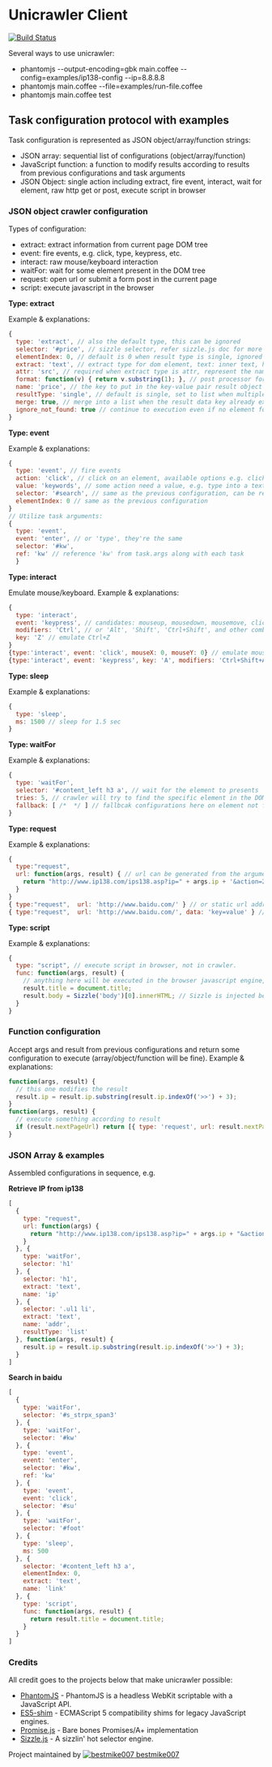Unicrawler Client
======

[![Build Status](https://travis-ci.org/bestmike007/unicrawler.svg?branch=master)](https://travis-ci.org/bestmike007/unicrawler)

Several ways to use unicrawler:

+ phantomjs --output-encoding=gbk main.coffee --config=examples/ip138-config --ip=8.8.8.8
+ phantomjs main.coffee --file=examples/run-file.coffee
+ phantomjs main.coffee test

## Task configuration protocol with examples

Task configuration is represented as JSON object/array/function strings:

- JSON array: sequential list of configurations (object/array/function)
- JavaScript function: a function to modify results according to results from previous configurations and task arguments
- JSON Object: single action including extract, fire event, interact, wait for element, raw http get or post, execute script in browser

### JSON object crawler configuration

Types of configuration:

- extract: extract information from current page DOM tree
- event: fire events, e.g. click, type, keypress, etc.
- interact: raw mouse/keyboard interaction
- waitFor: wait for some element present in the DOM tree
- request: open url or submit a form post in the current page
- script: execute javascript in the browser

__Type: extract__

Example & explanations:

``` js
{ 
  type: 'extract', // also the default type, this can be ignored
  selector: '#price', // sizzle selector, refer sizzle.js doc for more information
  elementIndex: 0, // default is 0 when result type is single, ignored when result type is list
  extract: 'text', // extract type for dom element, text: inner text, html: inner html, ownerText: text without children, ownerHtml: outer html, attr: element attribute
  attr: 'src', // required when extract type is attr, represent the name of the attribute to extract
  format: function(v) { return v.substring(1); }, // post processor for the result, use function to do anything you want to and return the result
  name: 'price', // the key to put in the key-value pair result object
  resultType: 'single', // default is single, set to list when multiple data is accepted
  merge: true, // merge into a list when the result data key already exists when this is true, replace when this is false
  ignore_not_found: true // continue to execution even if no element found. default true for list result type, false for single result type.
}
```

__Type: event__

Example & explanations:

``` js
{ 
  type: 'event', // fire events
  action: 'click', // click on an element, available options e.g. click, double click, type, mouseover, mousedown, mouseup, keypress, keydown, keyup, etc.
  value: 'keywords', // some action need a value, e.g. type into a text field, keypress with a key code, etc.
  selector: '#search', // same as the previous configuration, can be replaced with function
  elementIndex: 0 // same as the previous configuration
}
// Utilize task arguments:
{
  type: 'event',
  event: 'enter', // or 'type', they're the same
  selector: '#kw',
  ref: 'kw' // reference 'kw' from task.args along with each task
  }
```

__Type: interact__

Emulate mouse/keyboard. Example & explanations:

``` js
{
  type: 'interact',
  event: 'keypress', // candidates: mouseup, mousedown, mousemove, click, doubleclick, keyup, keypress, keydown.
  modifiers: 'Ctrl', // or 'Alt', 'Shift', 'Ctrl+Shift', and other combinations.
  key: 'Z' // emulate Ctrl+Z
}
{type:'interact', event: 'click', mouseX: 0, mouseY: 0} // emulate mouse
{type:'interact', event: 'keypress', key: 'A', modifiers: 'Ctrl+Shift+Alt'}
```

__Type: sleep__

Example & explanations:

``` js
{
  type: 'sleep',
  ms: 1500 // sleep for 1.5 sec
}
```

__Type: waitFor__

Example & explanations:

``` js
{
  type: 'waitFor',
  selector: '#content_left h3 a', // wait for the element to presents
  tries: 5, // crawler will try to find the specific element in the DOM tree every second for no more than 5 times by default, change this to wait for more seconds
  fallback: [ /*  */ ] // fallbcak configurations here on element not found, or simply true to continue
}
```

__Type: request__

Example & explanations:

``` js
{
  type:"request",
  url: function(args, result) { // url can be generated from the arguments and/or results from previous configurations.
    return "http://www.ip138.com/ips138.asp?ip=" + args.ip + '&action=2';
  }
}
{ type:"request",  url: 'http://www.baidu.com/' } // or static url address
{ type:"request",  url: 'http://www.baidu.com/', data: 'key=value' } // or submit a form post with data
```

__Type: script__

Example & explanations:

``` js
{
  type: "script", // execute script in browser, not in crawler.
  func: function(args, result) {
    // anything here will be executed in the browser javascript engine, args is readonly however things can be written directly into result object.
    result.title = document.title;
    result.body = Sizzle('body')[0].innerHTML; // Sizzle is injected before this script is executed.
  }
}
```

### Function configuration

Accept args and result from previous configurations and return some configuration to execute (array/object/function will be fine). Example & explanations:

``` js
function(args, result) {
  // this one modifies the result
  result.ip = result.ip.substring(result.ip.indexOf('>>') + 3);
}
function(args, result) {
  // execute something according to result
  if (result.nextPageUrl) return [{ type: 'request', url: result.nextPageUrl }, ...];
}
```

### JSON Array & examples

Assembled configurations in sequence, e.g.

__Retrieve IP from ip138__

``` js
[
  {
    type: "request",
    url: function(args) {
      return "http://www.ip138.com/ips138.asp?ip=" + args.ip + "&action=2";
    }
  }, {
    type: 'waitFor',
    selector: 'h1'
  }, {
    selector: 'h1',
    extract: 'text',
    name: 'ip'
  }, {
    selector: '.ul1 li',
    extract: 'text',
    name: 'addr',
    resultType: 'list'
  }, function(args, result) {
    result.ip = result.ip.substring(result.ip.indexOf('>>') + 3);
  }
]
```

__Search in baidu__

``` js
[
  {
    type: 'waitFor',
    selector: '#s_strpx_span3'
  }, {
    type: 'waitFor',
    selector: '#kw'
  }, {
    type: 'event',
    event: 'enter',
    selector: '#kw',
    ref: 'kw'
  }, {
    type: 'event',
    event: 'click',
    selector: '#su'
  }, {
    type: 'waitFor',
    selector: '#foot'
  }, {
    type: 'sleep',
    ms: 500
  }, {
    selector: '#content_left h3 a',
    elementIndex: 0,
    extract: 'text',
    name: 'link'
  }, {
    type: 'script',
    func: function(args, result) {
      return result.title = document.title;
    }
  }
]
```

### Credits

All credit goes to the projects below that make unicrawler possible:

+ [PhantomJS](http://phantomjs.org/) - PhantomJS is a headless WebKit scriptable with a JavaScript API.
+ [ES5-shim](https://github.com/es-shims/es5-shim) - ECMAScript 5 compatibility shims for legacy JavaScript engines.
+ [Promise.js](https://github.com/then/promise) - Bare bones Promises/A+ implementation
+ [Sizzle.js](http://sizzlejs.com/) - A sizzlin' hot selector engine.
 
Project maintained by [![bestmike007](https://avatars3.githubusercontent.com/u/432106?v=3&s=20) bestmike007](https://github.com/bestmike007)